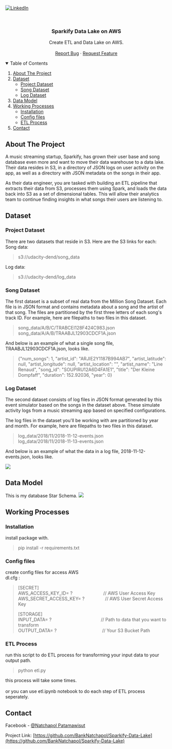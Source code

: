 [![LinkedIn][linkedin-shield]][linkedin-url]



<!-- PROJECT LOGO -->
<br />
<p align="center">

  <h3 align="center">Sparkify Data Lake on AWS</h3>

  <p align="center">
    Create ETL and Data Lake on AWS.
    <br />
    <br />
    <a href="https://github.com/BankNatchapol/Sparkify-Data-Lake/issues">Report Bug</a>
    ·
    <a href="https://github.com/BankNatchapol/Sparkify-Data-Lake/issues">Request Feature</a>
  </p>
</p>



<!-- TABLE OF CONTENTS -->
<details open="open">
  <summary>Table of Contents</summary>
  <ol>
    <li>
      <a href="#about-the-project">About The Project</a>
    </li>
    <li><a href="#dataset">Dataset</a>
        <ul>
        <li><a href="#project-dataset">Project Dataset</a></li>
        <li><a href="#song-dataset">Song Dataset</a></li>
        <li><a href="#log-dataset">Log Dataset</a></li>
      </ul>
    </li>
<li>
      <a href="#data-model">Data Model</a>
    </li>
<li>
      <a href="#working-processes">Working Processes</a>
      <ul>
        <li><a href="#installation">Installation</a></li>
        <li><a href="#config-files">Config files</a></li>
        <li><a href="#etl-process">ETL Process</a></li>
      </ul>
    </li>
    <li><a href="#contact">Contact</a></li>
  </ol>
</details>



<!-- ABOUT THE PROJECT -->
## About The Project

A music streaming startup, Sparkify, has grown their user base and song database even more and want to move their data warehouse to a data lake. Their data resides in S3, in a directory of JSON logs on user activity on the app, as well as a directory with JSON metadata on the songs in their app.

As their data engineer, you are tasked with building an ETL pipeline that extracts their data from S3, processes them using Spark, and loads the data back into S3 as a set of dimensional tables. This will allow their analytics team to continue finding insights in what songs their users are listening to.


<!-- Dataset -->
## Dataset
### Project Dataset
There are two datasets that reside in S3. Here are the S3 links for each:<br>
Song data:
>s3://udacity-dend/song_data

Log data:
>s3://udacity-dend/log_data

### Song Dataset
The first dataset is a subset of real data from the Million Song Dataset. Each file is in JSON format and contains metadata about a song and the artist of that song. The files are partitioned by the first three letters of each song's track ID. For example, here are filepaths to two files in this dataset.
>song_data/A/B/C/TRABCEI128F424C983.json<br>
>song_data/A/A/B/TRAABJL12903CDCF1A.json

And below is an example of what a single song file, TRAABJL12903CDCF1A.json, looks like.

>{"num_songs": 1, "artist_id": "ARJIE2Y1187B994AB7", "artist_latitude": null, "artist_longitude": null, "artist_location": "", "artist_name": "Line Renaud", "song_id": "SOUPIRU12A6D4FA1E1", "title": "Der Kleine Dompfaff", "duration": 152.92036, "year": 0}

### Log Dataset

The second dataset consists of log files in JSON format generated by this event simulator based on the songs in the dataset above. These simulate activity logs from a music streaming app based on specified configurations.

The log files in the dataset you'll be working with are partitioned by year and month. For example, here are filepaths to two files in this dataset.
>log_data/2018/11/2018-11-12-events.json <br>
>log_data/2018/11/2018-11-13-events.json

And below is an example of what the data in a log file, 2018-11-12-events.json, looks like.

<img src="https://video.udacity-data.com/topher/2019/February/5c6c15e9_log-data/log-data.png"/>

<!-- DATA MODEL -->
## Data Model
This is my database Star Schema.
<img src="https://udacity-reviews-uploads.s3.us-west-2.amazonaws.com/_attachments/38715/1608661799/Song_ERD.png"/>

<!-- WORKING PROCESSES -->
## Working Processes

### Installation
install package with.
> pip install -r requirements.txt
### Config files
create config files for access AWS<br>
dl.cfg : 
> [SECRET]<br>
> AWS_ACCESS_KEY_ID= ?  &emsp;&emsp;&emsp;&emsp;&emsp;&emsp;&nbsp;&nbsp;// AWS User Access Key<br> 
> AWS_SECRET_ACCESS_KEY= ?&emsp;&emsp;&emsp;&emsp;&nbsp;&nbsp;// AWS User Secret Access Key<br>
>
> [STORAGE]<br>
> INPUT_DATA= ? &nbsp;&nbsp;&nbsp;&emsp;&emsp;&emsp;&emsp;&emsp;&emsp;&emsp;&emsp;&emsp;&nbsp;&nbsp; // Path to data that you want to transform<br>
> OUTPUT_DATA= ? &emsp;&emsp;&emsp;&emsp;&emsp;&emsp;&emsp;&emsp;&emsp;&nbsp;&nbsp; // Your S3 Bucket Path<br>


### ETL Process
run this script to do ETL process for transforming your input data to your output path.
> python <span>etl.py</span>

this process will take some times.<br>
<br>
or you can use etl.ipynb notebook to do each step of ETL process seperately.

<!-- CONTACT -->
## Contact

Facebook - [@Natchapol Patamawisut](https://www.facebook.com/natchapol.patamawisut/)

Project Link: [https://github.com/BankNatchapol/Sparkify-Data-Lake](https://github.com/BankNatchapol/Sparkify-Data-Lake)

<!-- MARKDOWN LINKS & IMAGES -->
<!-- https://www.markdownguide.org/basic-syntax/#reference-style-links -->
[linkedin-shield]: https://img.shields.io/badge/-LinkedIn-black.svg?style=for-the-badge&logo=linkedin&colorB=555
[linkedin-url]: https://www.linkedin.com/in/natchapol-patamawisut
